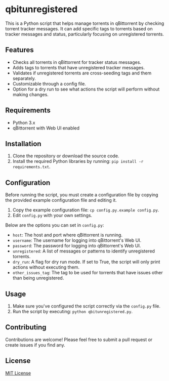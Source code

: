 # qbitunregistered

This is a Python script that helps manage torrents in qBittorrent by checking torrent tracker messages. It can add specific tags to torrents based on tracker messages and status, particularly focusing on unregistered torrents.

## Features

- Checks all torrents in qBittorrent for tracker status messages.
- Adds tags to torrents that have unregistered tracker messages.
- Validates if unregistered torrents are cross-seeding tags and them separately.
- Customizable through a config file.
- Option for a dry run to see what actions the script will perform without making changes.

## Requirements

- Python 3.x
- qBittorrent with Web UI enabled

## Installation

1. Clone the repository or download the source code.
2. Install the required Python libraries by running: `pip install -r requirements.txt`.

## Configuration

Before running the script, you must create a configuration file by copying the provided example configuration file and editing it.

1. Copy the example configuration file: `cp config.py.example config.py`.
2. Edit `config.py` with your own settings.

Below are the options you can set in `config.py`:

- `host`: The host and port where qBittorrent is running.
- `username`: The username for logging into qBittorrent's Web UI.
- `password`: The password for logging into qBittorrent's Web UI.
- `unregistered`: A list of messages or patterns to identify unregistered torrents.
- `dry_run`: A flag for dry run mode. If set to True, the script will only print actions without executing them.
- `other_issues_tag`: The tag to be used for torrents that have issues other than being unregistered.

## Usage

1. Make sure you've configured the script correctly via the `config.py` file.
2. Run the script by executing: `python qbitunregistered.py`.

## Contributing

Contributions are welcome! Please feel free to submit a pull request or create issues if you find any.

## License

[MIT License](LICENSE)
